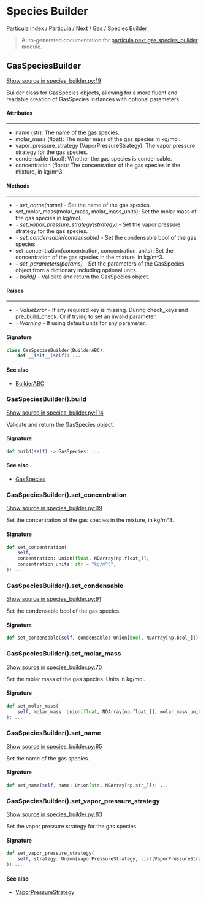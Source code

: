 # Species Builder

[Particula Index](../../../README.md#particula-index) / [Particula](../../index.md#particula) / [Next](../index.md#next) / [Gas](./index.md#gas) / Species Builder

> Auto-generated documentation for [particula.next.gas.species_builder](https://github.com/Gorkowski/particula/blob/main/particula/next/gas/species_builder.py) module.

## GasSpeciesBuilder

[Show source in species_builder.py:19](https://github.com/Gorkowski/particula/blob/main/particula/next/gas/species_builder.py#L19)

Builder class for GasSpecies objects, allowing for a more fluent and
readable creation of GasSpecies instances with optional parameters.

#### Attributes

----------
- name (str): The name of the gas species.
- molar_mass (float): The molar mass of the gas species in kg/mol.
- vapor_pressure_strategy (VaporPressureStrategy): The vapor pressure
    strategy for the gas species.
- condensable (bool): Whether the gas species is condensable.
- concentration (float): The concentration of the gas species in the
    mixture, in kg/m^3.

#### Methods

-------
- `-` *set_name(name)* - Set the name of the gas species.
- set_molar_mass(molar_mass, molar_mass_units): Set the molar mass of the
    gas species in kg/mol.
- `-` *set_vapor_pressure_strategy(strategy)* - Set the vapor pressure strategy
    for the gas species.
- `-` *set_condensable(condensable)* - Set the condensable bool of the gas
    species.
- set_concentration(concentration, concentration_units): Set the
    concentration of the gas species in the mixture, in kg/m^3.
- `-` *set_parameters(params)* - Set the parameters of the GasSpecies object from
    a dictionary including optional units.
- `-` *build()* - Validate and return the GasSpecies object.

#### Raises

------
- `-` *ValueError* - If any required key is missing. During check_keys and
    pre_build_check. Or if trying to set an invalid parameter.
- `-` *Warning* - If using default units for any parameter.

#### Signature

```python
class GasSpeciesBuilder(BuilderABC):
    def __init__(self): ...
```

#### See also

- [BuilderABC](../abc_builder.md#builderabc)

### GasSpeciesBuilder().build

[Show source in species_builder.py:114](https://github.com/Gorkowski/particula/blob/main/particula/next/gas/species_builder.py#L114)

Validate and return the GasSpecies object.

#### Signature

```python
def build(self) -> GasSpecies: ...
```

#### See also

- [GasSpecies](./species.md#gasspecies)

### GasSpeciesBuilder().set_concentration

[Show source in species_builder.py:99](https://github.com/Gorkowski/particula/blob/main/particula/next/gas/species_builder.py#L99)

Set the concentration of the gas species in the mixture,
in kg/m^3.

#### Signature

```python
def set_concentration(
    self,
    concentration: Union[float, NDArray[np.float_]],
    concentration_units: str = "kg/m^3",
): ...
```

### GasSpeciesBuilder().set_condensable

[Show source in species_builder.py:91](https://github.com/Gorkowski/particula/blob/main/particula/next/gas/species_builder.py#L91)

Set the condensable bool of the gas species.

#### Signature

```python
def set_condensable(self, condensable: Union[bool, NDArray[np.bool_]]): ...
```

### GasSpeciesBuilder().set_molar_mass

[Show source in species_builder.py:70](https://github.com/Gorkowski/particula/blob/main/particula/next/gas/species_builder.py#L70)

Set the molar mass of the gas species. Units in kg/mol.

#### Signature

```python
def set_molar_mass(
    self, molar_mass: Union[float, NDArray[np.float_]], molar_mass_units: str = "kg/mol"
): ...
```

### GasSpeciesBuilder().set_name

[Show source in species_builder.py:65](https://github.com/Gorkowski/particula/blob/main/particula/next/gas/species_builder.py#L65)

Set the name of the gas species.

#### Signature

```python
def set_name(self, name: Union[str, NDArray[np.str_]]): ...
```

### GasSpeciesBuilder().set_vapor_pressure_strategy

[Show source in species_builder.py:83](https://github.com/Gorkowski/particula/blob/main/particula/next/gas/species_builder.py#L83)

Set the vapor pressure strategy for the gas species.

#### Signature

```python
def set_vapor_pressure_strategy(
    self, strategy: Union[VaporPressureStrategy, list[VaporPressureStrategy]]
): ...
```

#### See also

- [VaporPressureStrategy](./vapor_pressure_strategies.md#vaporpressurestrategy)
